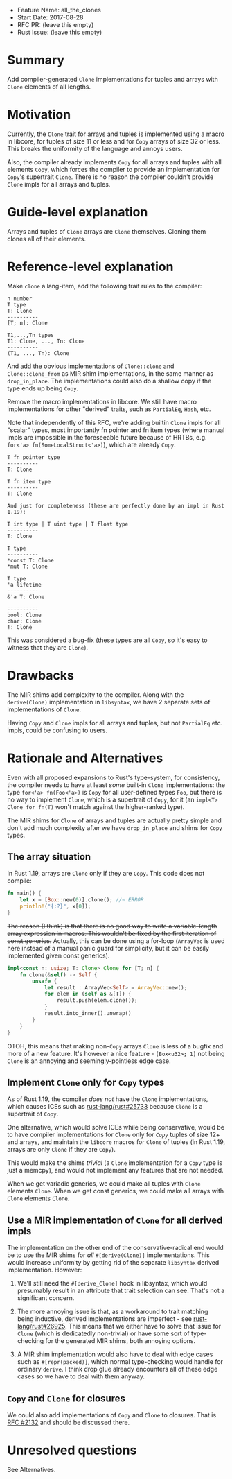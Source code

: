 - Feature Name: all_the_clones
- Start Date: 2017-08-28
- RFC PR: (leave this empty)
- Rust Issue: (leave this empty)

# Summary
[summary]: #summary

Add compiler-generated `Clone` implementations for tuples and arrays with `Clone` elements of all lengths.

# Motivation
[motivation]: #motivation

Currently, the `Clone` trait for arrays and tuples is implemented using a [macro] in libcore, for tuples of size 11 or less and for `Copy` arrays of size 32 or less. This breaks the uniformity of the language and annoys users.

Also, the compiler already implements `Copy` for all arrays and tuples with all elements `Copy`, which forces the compiler to provide an implementation for `Copy`'s supertrait `Clone`. There is no reason the compiler couldn't provide `Clone` impls for all arrays and tuples.

[macro]: https://github.com/rust-lang/rust/blob/f3d6973f41a7d1fb83029c9c0ceaf0f5d4fd7208/src/libcore/tuple.rs#L25

# Guide-level explanation
[guide-level-explanation]: #guide-level-explanation

Arrays and tuples of `Clone` arrays are `Clone` themselves. Cloning them clones all of their elements.

# Reference-level explanation
[reference-level-explanation]: #reference-level-explanation

Make `clone` a lang-item, add the following trait rules to the compiler:

```
n number
T type
T: Clone
----------
[T; n]: Clone

T1,...,Tn types
T1: Clone, ..., Tn: Clone
----------
(T1, ..., Tn): Clone
```

And add the obvious implementations of `Clone::clone` and `Clone::clone_from` as MIR shim implementations, in the same manner as `drop_in_place`. The implementations could also do a shallow copy if the type ends up being `Copy`.

Remove the macro implementations in libcore. We still have macro implementations for other "derived" traits, such as `PartialEq`, `Hash`, etc.

Note that independently of this RFC, we're adding builtin `Clone` impls for all "scalar" types, most importantly fn pointer and fn item types (where manual impls are impossible in the foreseeable future because of HRTBs, e.g. `for<'a> fn(SomeLocalStruct<'a>)`), which are already `Copy`:
```
T fn pointer type
----------
T: Clone

T fn item type
----------
T: Clone

And just for completeness (these are perfectly done by an impl in Rust 1.19):

T int type | T uint type | T float type
----------
T: Clone

T type
----------
*const T: Clone
*mut T: Clone

T type
'a lifetime
----------
&'a T: Clone

----------
bool: Clone
char: Clone
!: Clone
```

This was considered a bug-fix (these types are all `Copy`, so it's easy to witness that they are `Clone`).

# Drawbacks
[drawbacks]: #drawbacks

The MIR shims add complexity to the compiler. Along with the `derive(Clone)` implementation in `libsyntax`, we have 2 separate sets of implementations of `Clone`. 

Having `Copy` and `Clone` impls for all arrays and tuples, but not `PartialEq` etc. impls, could be confusing to users.

# Rationale and Alternatives
[alternatives]: #alternatives

Even with all proposed expansions to Rust's type-system, for consistency, the compiler needs to have at least *some* built-in `Clone` implementations: the type `for<'a> fn(Foo<'a>)` is `Copy` for all user-defined types `Foo`, but there is no way to implement `Clone`, which is a supertrait of `Copy`, for it (an `impl<T> Clone for fn(T)` won't match against the higher-ranked type).

The MIR shims for `Clone` of arrays and tuples are actually pretty simple and don't add much complexity after we have `drop_in_place` and shims for `Copy` types.

## The array situation

In Rust 1.19, arrays are `Clone` only if they are `Copy`. This code does not compile:
```Rust
fn main() {
    let x = [Box::new(0)].clone(); //~ ERROR
    println!("{:?}", x[0]);
}
```

~~The reason (I think) is that there is no good way to write a variable-length array expression in macros. This wouldn't be fixed by the first iteration of const generics.~~ Actually, this can be done using a for-loop (`ArrayVec` is used here instead of a manual panic guard for simplicity, but it can be easily implemented given const generics).
```Rust
impl<const n: usize; T: Clone> Clone for [T; n] {
    fn clone(&self) -> Self {
        unsafe {
            let result : ArrayVec<Self> = ArrayVec::new();
            for elem in (self as &[T]) {
                result.push(elem.clone());
            }
            result.into_inner().unwrap()
        }
    }
}
```

OTOH, this means that making non-`Copy` arrays `Clone` is less of a bugfix and more of a new feature. It's however a nice feature - `[Box<u32>; 1]` not being `Clone` is an annoying and seemingly-pointless edge case.

## Implement `Clone` only for `Copy` types

As of Rust 1.19, the compiler *does not* have the `Clone` implementations, which causes ICEs such as [rust-lang/rust#25733] because `Clone` is a supertrait of `Copy`.

One alternative, which would solve ICEs while being conservative, would be to have compiler implementations for `Clone` only for *`Copy`* tuples of size 12+ and arrays, and maintain the `libcore` macros for `Clone` of tuples (in Rust 1.19, arrays are only `Clone` if they are `Copy`).

This would make the shims *trivial* (a `Clone` implementation for a `Copy` type is just a memcpy), and would not implement any features that are not needed.

When we get variadic generics, we could make all tuples with `Clone` elements `Clone`. When we get const generics, we could make all arrays with `Clone` elements `Clone`.

## Use a MIR implementation of `Clone` for all derived impls

The implementation on the other end of the conservative-radical end would be to use the MIR shims for *all* `#[derive(Clone)]` implementations. This would increase uniformity by getting rid of the separate `libsyntax` derived implementation. However:

1. We'll still need the `#[derive_Clone]` hook in libsyntax, which would presumably result in an attribute that trait selection can see. That's not a significant concern.

2. The more annoying issue is that, as a workaround to trait matching being inductive, derived implementations are imperfect - see [rust-lang/rust#26925]. This means that we either have to solve that issue for `Clone` (which is dedicatedly non-trivial) or have some sort of type-checking for the generated MIR shims, both annoying options.

3. A MIR shim implementation would also have to deal with edge cases such as `#[repr(packed)]`, which normal type-checking would handle for ordinary `derive`. I think drop glue already encounters all of these edge cases so we have to deal with them anyway.

## `Copy` and `Clone` for closures

We could also add implementations of `Copy` and `Clone` to closures. That is [RFC #2132] and should be discussed there.

# Unresolved questions
[unresolved]: #unresolved-questions

See Alternatives.

[RFC #2132]: https://github.com/rust-lang/rfcs/pull/2132
[rust-lang/rust#25733]: https://github.com/rust-lang/rust/issues/25733
[rust-lang/rust#26925]: https://github.com/rust-lang/rust/issues/26925
